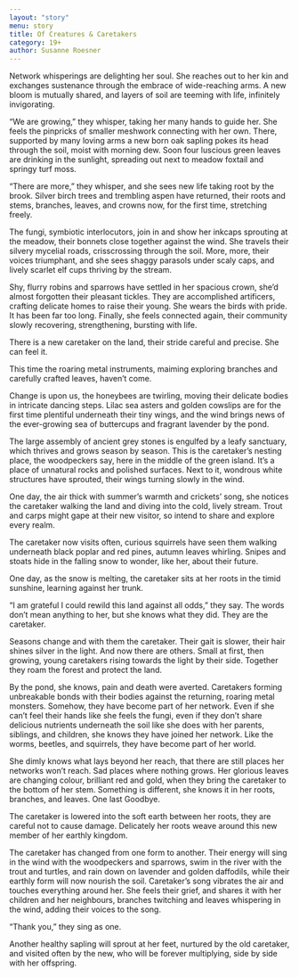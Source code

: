 ```yaml
---
layout: "story"
menu: story
title: Of Creatures & Caretakers
category: 19+
author: Susanne Roesner
---
```




Network whisperings are delighting her soul. She reaches out to her kin and exchanges sustenance through the embrace of wide-reaching arms. A new bloom is mutually shared, and layers of soil are teeming with life, infinitely invigorating.

“We are growing,” they whisper, taking her many hands to guide her. She feels the pinpricks of smaller meshwork connecting with her own. There, supported by many loving arms a new born oak sapling pokes its head through the soil, moist with morning dew. Soon four luscious green leaves are drinking in the sunlight, spreading out next to meadow foxtail and springy turf moss.

“There are more,” they whisper, and she sees new life taking root by the brook. Silver birch trees and trembling aspen have returned, their roots and stems, branches, leaves, and crowns now, for the first time, stretching freely.

The fungi, symbiotic interlocutors, join in and show her inkcaps sprouting at the meadow, their bonnets close together against the wind. She travels their silvery mycelial roads, crisscrossing through the soil. More, more, their voices triumphant, and she sees shaggy parasols under scaly caps, and lively scarlet elf cups thriving by the stream.

Shy, flurry robins and sparrows have settled in her spacious crown, she’d almost forgotten their pleasant tickles. They are accomplished artificers, crafting delicate homes to raise their young. She wears the birds with pride. It has been far too long. Finally, she feels connected again, their community slowly recovering, strengthening, bursting with life.

There is a new caretaker on the land, their stride careful and precise. She can feel it.

This time the roaring metal instruments, maiming exploring branches and carefully crafted leaves, haven’t come.

Change is upon us, the honeybees are twirling, moving their delicate bodies in intricate dancing steps. Lilac sea asters and golden cowslips are for the first time plentiful underneath their tiny wings, and the wind brings news of the ever-growing sea of buttercups and fragrant lavender by the pond.

The large assembly of ancient grey stones is engulfed by a leafy sanctuary, which thrives and grows season by season. This is the caretaker’s nesting place, the woodpeckers say, here in the middle of the green island. It’s a place of unnatural rocks and polished surfaces. Next to it, wondrous white structures have sprouted, their wings turning slowly in the wind.

One day, the air thick with summer’s warmth and crickets’ song, she notices the caretaker walking the land and diving into the cold, lively stream. Trout and carps might gape at their new visitor, so intend to share and explore every realm.

The caretaker now visits often, curious squirrels have seen them walking underneath black poplar and red pines, autumn leaves whirling.
Snipes and stoats hide in the falling snow to wonder, like her, about their future.

One day, as the snow is melting, the caretaker sits at her roots in the timid sunshine, learning against her trunk.

“I am grateful I could rewild this land against all odds,” they say. The words don’t mean anything to her, but she knows what they did.
They are the caretaker.

Seasons change and with them the caretaker. Their gait is slower, their hair shines silver in the light. And now there are others. Small at first, then growing, young caretakers rising towards the light by their side. Together they roam the forest and protect the land.

By the pond, she knows, pain and death were averted. Caretakers forming unbreakable bonds with their bodies against the returning, roaring metal monsters. Somehow, they have become part of her network. Even if she can’t feel their hands like she feels the fungi, even if they don’t share delicious nutrients underneath the soil like she does with her parents, siblings, and children, she knows they have joined her network. Like the worms, beetles, and squirrels, they have become part of her world.

She dimly knows what lays beyond her reach, that there are still places her networks won’t reach. Sad places where nothing grows.
Her glorious leaves are changing colour, brilliant red and gold, when they bring the caretaker to the bottom of her stem.
Something is different, she knows it in her roots, branches, and leaves. One last Goodbye.

The caretaker is lowered into the soft earth between her roots, they are careful not to cause damage. Delicately her roots weave around this new member of her earthly kingdom.

The caretaker has changed from one form to another. Their energy will sing in the wind with the woodpeckers and sparrows, swim in the river with the trout and turtles, and rain down on lavender and golden daffodils, while their earthly form will now nourish the soil.
Caretaker’s song vibrates the air and touches everything around her. She feels their grief, and shares it with her children and her neighbours, branches twitching and leaves whispering in the wind, adding their voices to the song.


“Thank you,” they sing as one.


Another healthy sapling will sprout at her feet, nurtured by the old caretaker, and visited often by the new, who will be forever multiplying, side by side with her offspring.

